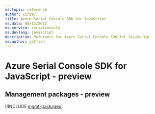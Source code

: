 ```yaml
---
ms.topic: reference
author: xirzec
title: Azure Serial Console SDK for JavaScript
ms.data: 08/12/2022
ms.service: serialconsole
ms.devlang: javascript
description: Reference for Azure Serial Console SDK for JavaScript
ms.author: jeffish
---
```

# Azure Serial Console SDK for JavaScript - preview

## Management packages - preview
[!INCLUDE [mgmt-packages](serial-console-mgmt-index.md)]

